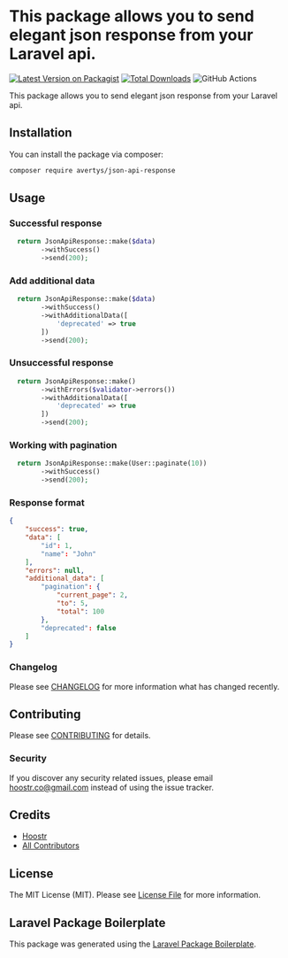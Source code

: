 # This package allows you to send elegant json response from your Laravel api.

[![Latest Version on Packagist](https://img.shields.io/packagist/v/avertys/json-api-response.svg?style=flat-square)](https://packagist.org/packages/averts/json-api-response)
[![Total Downloads](https://img.shields.io/packagist/dt/avertys/json-api-response.svg?style=flat-square)](https://packagist.org/packages/avertys/json-api-response)
![GitHub Actions](https://github.com/steveaverty/laravel-json-api-response/actions/workflows/php.yml/badge.svg)

This package allows you to send elegant json response from your Laravel api.

## Installation

You can install the package via composer:

```bash
composer require avertys/json-api-response
```

## Usage
### Successful response

```php
  return JsonApiResponse::make($data)
        ->withSuccess()
        ->send(200);
```

### Add additional data

```php
  return JsonApiResponse::make($data)
        ->withSuccess()
        ->withAdditionalData([
            'deprecated' => true
        ])
        ->send(200);
```

### Unsuccessful response

```php
  return JsonApiResponse::make()
        ->withErrors($validator->errors())
        ->withAdditionalData([
            'deprecated' => true
        ])
        ->send(200);
```

### Working with pagination

```php
  return JsonApiResponse::make(User::paginate(10))
        ->withSuccess()
        ->send(200);
```

### Response format

```json
{
    "success": true,
    "data": [
        "id": 1,
        "name": "John" 
    ],
    "errors": null,
    "additional_data": [
        "pagination": {
            "current_page": 2,
            "to": 5,
            "total": 100
        },
        "deprecated": false
    ]
}
```

### Changelog

Please see [CHANGELOG](CHANGELOG.md) for more information what has changed recently.

## Contributing

Please see [CONTRIBUTING](CONTRIBUTING.md) for details.

### Security

If you discover any security related issues, please email hoostr.co@gmail.com instead of using the issue tracker.

## Credits

-   [Hoostr](https://github.com/hoostr)
-   [All Contributors](../../contributors)

## License

The MIT License (MIT). Please see [License File](LICENSE.md) for more information.

## Laravel Package Boilerplate

This package was generated using the [Laravel Package Boilerplate](https://laravelpackageboilerplate.com).
